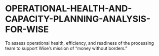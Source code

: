 # OPERATIONAL-HEALTH-AND-CAPACITY-PLANNING-ANALYSIS-FOR-WISE
To assess operational health, efficiency, and readiness of the processing team to support Wise’s mission of “money without borders.”

